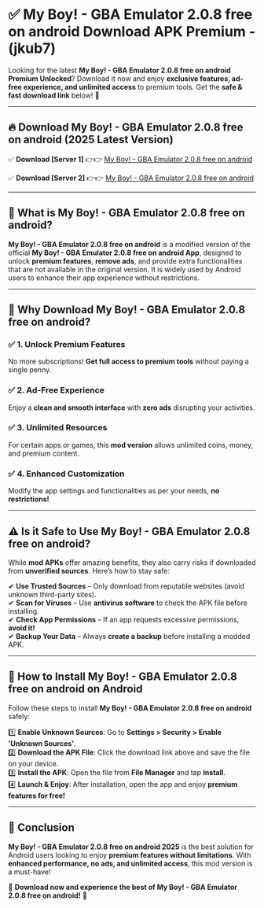 
# ✅ My Boy! - GBA Emulator 2.0.8 free on android Download APK Premium -  (jkub7) 

Looking for the latest **My Boy! - GBA Emulator 2.0.8 free on android Premium Unlocked**? Download it now and enjoy **exclusive features, ad-free experience, and unlimited access** to premium tools. Get the **safe & fast download link** below! 🚀

---

## 🔥 Download My Boy! - GBA Emulator 2.0.8 free on android (2025 Latest Version)

✅ **Download [Server 1]** 👉👉 [My Boy! - GBA Emulator 2.0.8 free on android ](https://apkcomod.com?title=My_Boy!_-_GBA_Emulator_2.0.8_free_on_android)  

✅ **Download [Server 2]** 👉👉 [My Boy! - GBA Emulator 2.0.8 free on android ](https://apkcomod.com?title=My_Boy!_-_GBA_Emulator_2.0.8_free_on_android)  


---

## 📌 What is My Boy! - GBA Emulator 2.0.8 free on android?

**My Boy! - GBA Emulator 2.0.8 free on android** is a modified version of the official **My Boy! - GBA Emulator 2.0.8 free on android App**, designed to unlock **premium features**, **remove ads**, and provide extra functionalities that are not available in the original version. It is widely used by Android users to enhance their app experience without restrictions.

---

## 🌟 Why Download My Boy! - GBA Emulator 2.0.8 free on android?

### ✅ 1. Unlock Premium Features
No more subscriptions! **Get full access to premium tools** without paying a single penny.

### ✅ 2. Ad-Free Experience
Enjoy a **clean and smooth interface** with **zero ads** disrupting your activities.

### ✅ 3. Unlimited Resources
For certain apps or games, this **mod version** allows unlimited coins, money, and premium content.

### ✅ 4. Enhanced Customization
Modify the app settings and functionalities as per your needs, **no restrictions!**

---

## ⚠️ Is it Safe to Use My Boy! - GBA Emulator 2.0.8 free on android?

While **mod APKs** offer amazing benefits, they also carry risks if downloaded from **unverified sources**. Here’s how to stay safe:

✔ **Use Trusted Sources** – Only download from reputable websites (avoid unknown third-party sites).  
✔ **Scan for Viruses** – Use **antivirus software** to check the APK file before installing.  
✔ **Check App Permissions** – If an app requests excessive permissions, **avoid it!**  
✔ **Backup Your Data** – Always **create a backup** before installing a modded APK.

---

## 📲 How to Install My Boy! - GBA Emulator 2.0.8 free on android on Android

Follow these steps to install **My Boy! - GBA Emulator 2.0.8 free on android** safely:

1️⃣ **Enable Unknown Sources**: Go to **Settings > Security > Enable 'Unknown Sources'**.  
2️⃣ **Download the APK File**: Click the download link above and save the file on your device.  
3️⃣ **Install the APK**: Open the file from **File Manager** and tap **Install**.  
4️⃣ **Launch & Enjoy**: After installation, open the app and enjoy **premium features for free!**

---

## 🚀 Conclusion

**My Boy! - GBA Emulator 2.0.8 free on android 2025** is the best solution for Android users looking to enjoy **premium features without limitations**. With **enhanced performance, no ads, and unlimited access**, this mod version is a must-have!

🔻 **Download now and experience the best of My Boy! - GBA Emulator 2.0.8 free on android!** 🔻

